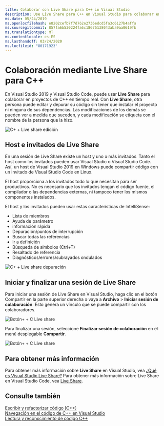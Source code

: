 ```yaml
---
title: Colaborar con Live Share para C++ in Visual Studio
description: Use Live Share para C++ en Visual Studio para colaborar en código y compartirlo en tiempo real.
ms.date: 05/24/2019
ms.openlocfilehash: e8202cefb7f7d762e2736edcd5fa3c6127b4affa
ms.sourcegitcommit: 857fa6b530224fa6c18675138043aba9aa0619fb
ms.translationtype: MT
ms.contentlocale: es-ES
ms.lasthandoff: 03/24/2020
ms.locfileid: "80171923"
---
```

# <a name="collaborate-using-live-share-for-c"></a>Colaboración mediante Live Share para C++

En Visual Studio 2019 y Visual Studio Code, puede usar **Live Share** para colaborar en proyectos de C++ en tiempo real. Con **Live Share**, otra persona puede editar y depurar su código sin tener que instalar el proyecto ni ninguna de sus dependencias. Las modificaciones de los demás se pueden ver a medida que suceden, y cada modificación se etiqueta con el nombre de la persona que la hizo.

![C&#43; &#43; Live share edición](../ide/media/live-share-edit-cpp.png "Live Share editar enC++")

## <a name="live-share-host-and-guests"></a>Host e invitados de Live Share

En una sesión de Live Share existe un host y uno o más invitados. Tanto el host como los invitados pueden usar Visual Studio o Visual Studio Code. Así, un host de Visual Studio 2019 en Windows puede compartir código con un invitado de Visual Studio Code en Linux.

El host proporciona a los invitados todo lo que necesitan para ser productivos. No es necesario que los invitados tengan el código fuente, el compilador o las dependencias externas, ni tampoco tener los mismos componentes instalados.

El host y los invitados pueden usar estas características de IntelliSense:

- Lista de miembros
- Ayuda de parámetro
- información rápida
- Depuración/puntos de interrupción
- Buscar todas las referencias
- Ir a definición
- Búsqueda de símbolos (Ctrl+T)
- Resaltado de referencia
- Diagnósticos/errores/subrayados ondulados

![C&#43; &#43; Live share depuración](../ide/media/live-share-debug-cpp.png "Depuración de Live Share enC++")

## <a name="start-and-end-a-live-share-session"></a>Iniciar y finalizar una sesión de Live Share

Para iniciar una sesión de Live Share en Visual Studio, haga clic en el botón Compartir en la parte superior derecha o vaya a **Archivo** > **Iniciar sesión de colaboración**. Esto genera un vínculo que se puede compartir con los colaboradores.

![Botón&#43; &#43; C Live share](../ide/media/live-share-button-cpp.png "Botón Live Share")

Para finalizar una sesión, seleccione **Finalizar sesión de colaboración** en el menú desplegable **Compartir**.

![Botón&#43; &#43; C Live share](../ide/media/live-share-end-session-cpp.png "Botón Live Share")

## <a name="for-more-information"></a>Para obtener más información

Para obtener más información sobre **Live Share** en Visual Studio, vea [¿Qué es Visual Studio Live Share?](/visualstudio/liveshare/) Para obtener más información sobre Live Share en Visual Studio Code, vea [Live Share](https://marketplace.visualstudio.com/items?itemName=ms-vsliveshare.vsliveshare).

## <a name="see-also"></a>Consulte también

[Escribir y refactorizar código (C++)](writing-and-refactoring-code-cpp.md)</br>
[Navegación en el código de C++ en Visual Studio](navigate-code-cpp.md)</br>
[Lectura y reconocimiento de código C++](read-and-understand-code-cpp.md)</br>
